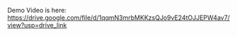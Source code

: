 Demo Video is here: https://drive.google.com/file/d/1qqmN3mrbMKKzsQJo9vE24tOJJEPW4av7/view?usp=drive_link
